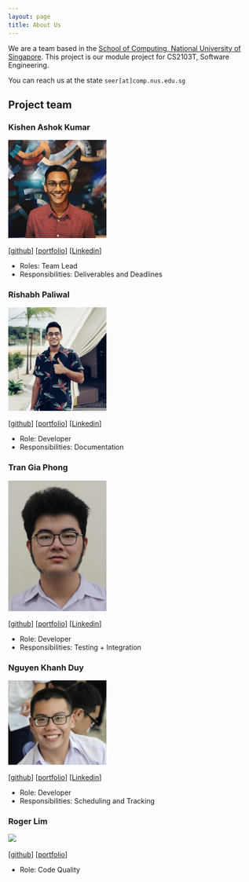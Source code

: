 ```yaml
---
layout: page
title: About Us
---
```


We are a team based in the [School of Computing, National University of Singapore](http://www.comp.nus.edu.sg). This project is  our module project for CS2103T, Software Engineering.

You can reach us at the state `seer[at]comp.nus.edu.sg`

## Project team


### Kishen Ashok Kumar

<img src="images/kishenkumarrrrr.png" width="200px">

[[github](https://github.com/KishenKumarrrrr)] [[portfolio](team/kishenkumarrrrr.md)] [[Linkedin](https://www.linkedin.com/in/kishen-ashok-kumar-75b0a1190/)]

* Roles: Team Lead
* Responsibilities: Deliverables and Deadlines

### Rishabh Paliwal

<img src="images/the-reefshark.png" width="200px">

[[github](https://github.com/the-reefshark)] [[portfolio](team/the-reefshark.md)] [[Linkedin](https://www.linkedin.com/in/rishabh-paliwal-44b865190/)]

* Role: Developer
* Responsibilities: Documentation

### Tran Gia Phong

<img src="images/phongtran98.png" width="200px">

[[github](https://github.com/PhongTran98)] [[portfolio](team/phongtran98.md)] [[Linkedin](https://www.linkedin.com/in/gia-phong-tran-1b30b519b/)]

* Role: Developer
* Responsibilities: Testing + Integration

### Nguyen Khanh Duy

<img src="images/duynguyen24501.png" width="200px">

[[github](http://github.com/duynguyen24501)] [[portfolio](team/duynguyen24501.md)] [[Linkedin](https://www.linkedin.com/in/nguyen-khanh-duy-25a595121/)]

* Role: Developer
* Responsibilities: Scheduling and Tracking

### Roger Lim

<img src="images/rogerlys.png" width="200px">

[[github](https://github.com/rogerlys)] [[portfolio](team/rogerlys.md)]

* Role: Code Quality
